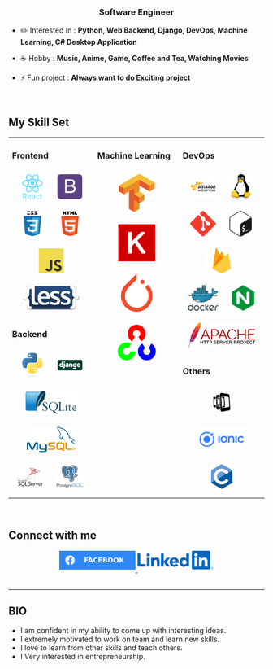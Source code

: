  

### **<div align="center">Software Engineer</div>**  
  

- ✏️ Interested In : **Python, Web Backend, Django, DevOps, Machine Learning, C# Desktop Application**   
  

- ☕ Hobby : **Music, Anime, Game, Coffee and Tea, Watching Movies**  
  

- ⚡ Fun project : **Always want to do Exciting project**  
  

<br/>  


## My Skill Set  
<table><tr><td valign="top" width="33%">



### Frontend  
<div align="center">  
<img style="margin: 10px" src="images/front-end/react.svg" alt="React" height="50" />  
<img style="margin: 10px" src="images/front-end/bootstrap.svg" alt="Bootstrap" height="50" />  
<img style="margin: 10px" src="images/front-end/css3.svg" alt="CSS3" height="50" />  
<img style="margin: 10px" src="images/front-end/html5.svg" alt="HTML5" height="50" />  
<img style="margin: 10px" src="images/front-end/javascript.svg" alt="JavaScript" height="50" />
<img style="margin: 10px" src="images/front-end/less_logo.png" alt="less" height="50" />
</div>  



### Backend  
<div align="center">  
<img style="margin: 10px" src="images/back-end/python.svg" alt="Python" height="50" />  
<img style="margin: 10px" src="images/back-end/django.svg" alt="Django" height="50" />  
<img style="margin: 10px" src="images/back-end/SQLite.png" alt="SQLite" height="50" />  
<img style="margin: 10px" src="images/back-end/mysql.svg" alt="MySql" height="50" />  
<img style="margin: 10px" src="images/back-end/sql.svg" alt="SQL" height="50" />  
<img style="margin: 10px" src="images/back-end/postgresql.svg" alt="Postgresql" height="50" />  
</div>

</td><td valign="top" width="33%">



### Machine Learning  
<div align="center">  
<img style="margin: 10px" src="images/machine-learning/tensorflow.svg" alt="TensorFlow" height="75" />  
<img style="margin: 10px" src="images/machine-learning/keras.png" alt="Keras" height="75" />  
<img style="margin: 10px" src="images/machine-learning/pytorch.svg" alt="pytorch" height="75" />  
<img style="margin: 10px" src="images/machine-learning/opencv.svg" alt="OpenCV" height="75" />  
</div>

</td><td valign="top" width="33%">



### DevOps  
<div align="center">  
<img style="margin: 10px" src="images/devops/amazonwebservices.svg" alt="AWS" height="50" />  
<img style="margin: 10px" src="images/devops/linux.svg" alt="Linux" height="50" />  
<img style="margin: 10px" src="images/devops/git.svg" alt="Git" height="50" />  
<img style="margin: 10px" src="images/devops/gnu_bash.svg" alt="Bash" height="50" />  
<img style="margin: 10px" src="images/devops/firebase.png" alt="Firebase" height="50" /> 
<img style="margin: 10px" src="images/devops/docker.svg" alt="Docker" height="50" />  
<img style="margin: 10px" src="images/devops/nginx.svg" alt="Nginx" height="50" />  
<img style="margin: 10px" src="images/devops/apache.svg" alt="apache" height="50" />  
</div>  



### Others  
<div align="center">  
<img style="margin: 10px" src="images/others/phonegap.svg" alt="Phonegap" height="50" />  
<img style="margin: 10px" src="images/others/ionic.svg" alt="Ionic" height="50" />  
<img style="margin: 10px" src="images/others/csharp.svg" alt="C#" height="50" />  
</div>

</td></tr></table>  

<br/>  


## Connect with me  
<div align="center">
<a href="https://www.facebook.com/ProEslamM/" target="_blank">
<img src="images/connect/facebook.svg" width="150px" alt=facebook style="margin-bottom: 5px;" />
</a>
<a href="https://www.linkedin.com/in/eslam-m-abdelaziz-937a62116/" target="_blank">
<img src="images/connect/linkedin.png" width="150px" alt="Linked In" style="margin-bottom: 5px;" />
</a>

</div>  
  

<br/>  

----
## BIO
<div>
<ul>
<li>I am confident in my ability to come up with interesting ideas.</li>
<li>I extremely motivated to work on team and learn new skills.</li>
<li>I love to learn from other skills and teach others.</li>
<li>I Very interested in entrepreneurship.</li>
</ul>

 </div>
